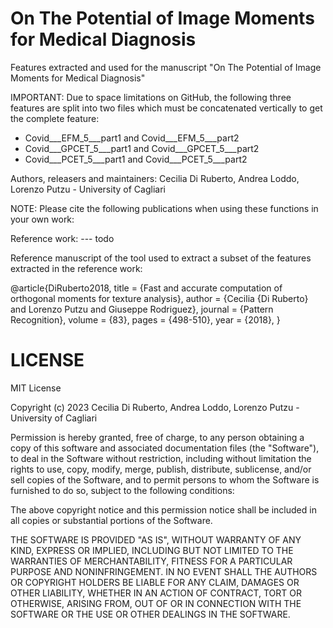 # On The Potential of Image Moments for Medical Diagnosis
Features extracted and used for the manuscript "On The Potential of Image Moments for Medical Diagnosis"

IMPORTANT: Due to space limitations on GitHub, the following three features are split into two files
which must be concatenated vertically to get the complete feature:
 - Covid___EFM_5___part1 and Covid___EFM_5___part2
 - Covid___GPCET_5___part1 and Covid___GPCET_5___part2
 - Covid___PCET_5___part1 and Covid___PCET_5___part2

Authors, releasers and maintainers: Cecilia Di Ruberto, Andrea Loddo, Lorenzo Putzu - University of Cagliari

NOTE: Please cite the following publications when using these functions in your own work:

Reference work:
--- todo

Reference manuscript of the tool used to extract a subset of the features extracted in the reference work:

@article{DiRuberto2018,
title = {Fast and accurate computation of orthogonal moments for texture analysis},
author = {Cecilia {Di Ruberto} and Lorenzo Putzu and Giuseppe Rodriguez},
journal = {Pattern Recognition},
volume = {83},
pages = {498-510},
year = {2018},
}

# LICENSE
MIT License

Copyright (c) 2023 Cecilia Di Ruberto, Andrea Loddo, Lorenzo Putzu - University of Cagliari

Permission is hereby granted, free of charge, to any person obtaining a copy of this software and associated documentation files (the "Software"), to deal in the Software without restriction, including without limitation the rights to use, copy, modify, merge, publish, distribute, sublicense, and/or sell copies of the Software, and to permit persons to whom the Software is furnished to do so, subject to the following conditions:

The above copyright notice and this permission notice shall be included in all copies or substantial portions of the Software.

THE SOFTWARE IS PROVIDED "AS IS", WITHOUT WARRANTY OF ANY KIND, EXPRESS OR IMPLIED, INCLUDING BUT NOT LIMITED TO THE WARRANTIES OF MERCHANTABILITY, FITNESS FOR A PARTICULAR PURPOSE AND NONINFRINGEMENT. IN NO EVENT SHALL THE AUTHORS OR COPYRIGHT HOLDERS BE LIABLE FOR ANY CLAIM, DAMAGES OR OTHER LIABILITY, WHETHER IN AN ACTION OF CONTRACT, TORT OR OTHERWISE, ARISING FROM, OUT OF OR IN CONNECTION WITH THE SOFTWARE OR THE USE OR OTHER DEALINGS IN THE SOFTWARE.
